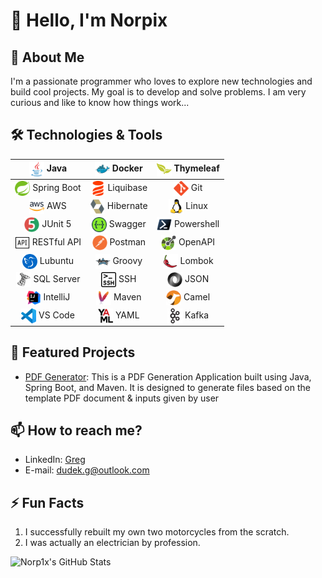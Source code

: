 # 👋 Hello, I'm Norpix

## 🚀 About Me
I'm a passionate programmer who loves to explore new technologies and build cool projects. My goal is to develop and solve problems.
I am very curious and like to know how things work...

## 🛠️ Technologies & Tools

|       <img align="center" width="24" src="Java.png"/> Java        |    <img width="24" align="center" src="Docker.png"/> Docker     |  <img align="center" width="24" src="thymeleaf.png"/> Thymeleaf  |
|:-----------------------------------------------------------------:|:---------------------------------------------------------------:|:----------------------------------------------------------------:|
|   <img align="center" width="24" src="Spring.png"/> Spring Boot   | <img align="center" width="24" src="Liquibase.png"/> Liquibase  |        <img width="24" align="center" src="Git.png"/> Git        |
|        <img align="center" width="24" src="AWS.png"/> AWS         | <img align="center" width="24" src="Hibernate.png"/> Hibernate  |      <img width="24" align="center" src="Linux.png"/> Linux      |
|     <img align="center" src="JUnit.png" width="24" /> JUnit 5     |   <img align="center" width="24" src="Swagger.png"/> Swagger    | <img width="24" align="center" src="Powershell.png"/> Powershell |                                                                |
|    <img align="center" width="24" src="api.png"/> RESTful API     |   <img align="center" width="24" src="Postman.png"/> Postman    |    <img width="24" align="center" src="OpenAPI.png"/> OpenAPI    |
|  <img width="24" align="center" src="Lubuntu.png"/>  Lubuntu      | <img width="24" align="center" src="Apache Groovy.png"/> Groovy |  <img width="24" align="center" src="lombok.png"/> Lombok        |
|  <img align="center" width="24" src="SQLServer.png"/> SQL Server  |     <img align="center" width="24" src="ssh (1).png"/> SSH      |       <img width="24" align="center" src="JSON.png"/> JSON       |
| <img width="24" align="center" src="IntelliJ IDEA.png"/> IntelliJ |    <img align="center" width="24" src="Maven.png"/> Maven       |  <img width="24" align="center" src="Apache-Camel.png"/> Camel   |
|    <img width="24" align="center" src="VScode.png"/>  VS Code     |      <img align="center" width="24" src="YAML.png"/> YAML       |  <img width="24" align="center" src="Apache Kafka.png"/> Kafka   |


## 🔭 Featured Projects
- [PDF Generator](https://github.com/Norp1x/GeneratorPDF): This is a PDF Generation Application built using Java, Spring Boot, and Maven. It is designed to generate files based on the template PDF document & inputs given by user
  
## 📫 How to reach me?
- LinkedIn: [Greg](https://www.linkedin.com/in/greg-dudek)
- E-mail: dudek.g@outlook.com

## ⚡ Fun Facts
1. I successfully rebuilt my own two motorcycles from the scratch.
2. I was actually an electrician by profession.

![Norp1x's GitHub Stats](https://github-readme-stats.vercel.app/api?username=norp1x&show_icons=true)
